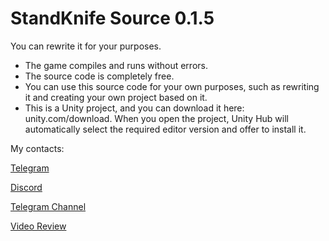 # StandKnife Source 0.1.5
You can rewrite it for your purposes.

- The game compiles and runs without errors.
- The source code is completely free.
- You can use this source code for your own purposes, such as rewriting it and creating your own project based on it.
- This is a Unity project, and you can download it here: unity.com/download. When you open the project, Unity Hub will automatically select the required editor version and offer to install it.

My contacts:

[Telegram](https://t.me/elyxorus)

[Discord](https://discord.gg/Tem6FESgpn)

[Telegram Channel](https://t.me/elyxLoader)


[Video Review](https://youtu.be/59EL9Og1qyk?si=q5ZrOAcbEDiOlBVe)
